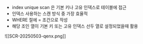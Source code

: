 - index unique scan 은 기본 키나 고유 인덱스로 테이블에 접근
- 인덱스 사용하는 스캔 방식 중 가장 효율적
- WHERE 절에 = 조건으로 작성
- 해당 조인 열이 기본 키 또는 고유 인덱스 선두 열로 설정되었을때 활용

![[SCR-20250503-qenx.png]]